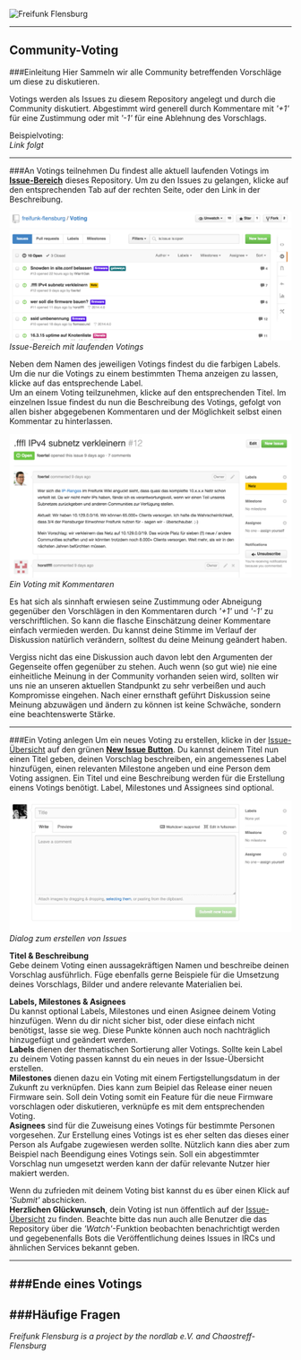 ![Freifunk Flensburg](https://raw.githubusercontent.com/freifunk-flensburg/website/master/assets/images/freifunk-flensburg.png)

---
## Community-Voting
###Einleitung
Hier Sammeln wir alle Community betreffenden Vorschläge um diese zu diskutieren.

Votings werden als Issues zu diesem Repository angelegt und durch die Community diskutiert. Abgestimmt wird generell durch Kommentare mit *'+1'* für eine Zustimmung oder mit *'-1'* für eine Ablehnung des Vorschlags.

Beispielvoting:  
*Link folgt*

---
###An Votings teilnehmen
Du findest alle aktuell laufenden Votings im [**Issue-Bereich**](https://github.com/freifunk-flensburg/Voting/issues) dieses Repository. Um zu den Issues zu gelangen, klicke auf den entsprechenden Tab auf der rechten Seite, oder den Link in der Beschreibung.

![Übersicht aller aktuellen Votings](/docs/media/issues.png)
*Issue-Bereich mit laufenden Votings*

Neben dem Namen des jeweiligen Votings findest du die farbigen Labels. Um die nur die Votings zu einem bestimmten Thema anzeigen zu lassen, klicke auf das entsprechende Label.  
Um an einem Voting teilzunehmen, klicke auf den entsprechenden Titel. Im einzelnen Issue findest du nun die Beschreibung des Votings, gefolgt von allen bisher abgegebenen Kommentaren und der Möglichkeit selbst einen Kommentar zu hinterlassen.

![Laufendes Voting](/docs/media/voting.png)
*Ein Voting mit Kommentaren*

Es hat sich als sinnhaft erwiesen seine Zustimmung oder Abneigung gegenüber den Vorschlägen in den Kommentaren durch *'+1'* und *'-1'* zu verschriftlichen. So kann die flasche Einschätzung deiner Kommentare einfach vermieden werden. Du kannst deine Stimme im Verlauf der Diskussion natürlich verändern, solltest du deine Meinung geändert haben.  

Vergiss nicht das eine Diskussion auch davon lebt den Argumenten der Gegenseite offen gegenüber zu stehen. Auch wenn (so gut wie) nie eine einheitliche Meinung in der Community vorhanden seien wird, sollten wir uns nie an unseren aktuellen Standpunkt zu sehr verbeißen und auch Kompromisse eingehen. Nach einer ernsthaft geführt Diskussion seine Meinung abzuwägen und ändern zu können ist keine Schwäche, sondern eine beachtenswerte Stärke.

---
###Ein Voting anlegen
Um ein neues Voting zu erstellen, klicke in der [Issue-Übersicht](https://github.com/freifunk-flensburg/Voting/issues) auf den grünen [**New Issue Button**](https://github.com/freifunk-flensburg/Voting/issues/new). Du kannst deinem Titel nun einen Titel geben, deinen Vorschlag beschreiben, ein angemessenes Label hinzufügen, einen relevanten Milestone angeben und eine Person dem Voting assignen. Ein Titel und eine Beschreibung werden für die Erstellung einens Votings benötigt. Label, Milestones und Assignees sind optional.

![Issue erstellen](/docs/media/new_issue.png)
*Dialog zum erstellen von Issues*

**Titel & Beschreibung**  
Gebe deinem Voting einen aussagekräftigen Namen und beschreibe deinen Vorschlag ausführlich. Füge ebenfalls gerne Beispiele für die Umsetzung deines Vorschlags, Bilder und andere relevante Materialien bei.

**Labels, Milestones & Asignees**  
Du kannst optional Labels, Milestones und einen Asignee deinem Voting hinzufügen. Wenn du dir nicht sicher bist, oder diese einfach nicht benötigst, lasse sie weg. Diese Punkte können auch noch nachträglich hinzugefügt und geändert werden.  
**Labels** dienen der thematischen Sortierung aller Votings. Sollte kein Label zu deinem Voting passen kannst du ein neues in der Issue-Übersicht erstellen.  
**Milestones** dienen dazu ein Voting mit einem Fertigstellungsdatum in der Zukunft zu verknüpfen. Dies kann zum Beipiel das Release einer neuen Firmware sein. Soll dein Voting somit ein Feature für die neue Firmware vorschlagen oder diskutieren, verknüpfe es mit dem entsprechenden Voting.  
**Asignees** sind für die Zuweisung eines Votings für bestimmte Personen vorgesehen. Zur Erstellung eines Votings ist es eher selten das dieses einer Person als Aufgabe zugewiesen werden sollte. Nützlich kann dies aber zum Beispiel nach Beendigung eines Votings sein. Soll ein abgestimmter Vorschlag nun umgesetzt werden kann der dafür relevante Nutzer hier makiert werden.


Wenn du zufrieden mit deinem Voting bist kannst du es über einen Klick auf *'Submit'* abschicken.  
**Herzlichen Glückwunsch**, dein Voting ist nun öffentlich auf der [Issue-Übersicht](https://github.com/freifunk-flensburg/Voting/issues) zu finden. Beachte bitte das nun auch alle Benutzer die das Repository über die *'Watch'*-Funktion beobachten benachrichtigt werden und gegebenenfalls Bots die Veröffentlichung deines Issues in IRCs und ähnlichen Services bekannt geben.

---
###Ende eines Votings
---
###Häufige Fragen
---
*Freifunk Flensburg is a project by the nordlab e.V. and Chaostreff-Flensburg*
